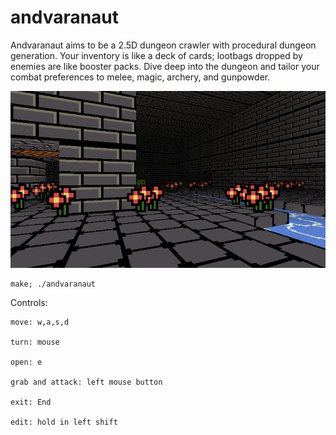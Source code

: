 # andvaranaut

Andvaranaut aims to be a 2.5D dungeon crawler with procedural dungeon generation.
Your inventory is like a deck of cards; lootbags dropped by enemies are like booster packs.
Dive deep into the dungeon and tailor your combat preferences to melee, magic, archery, and gunpowder.

![Screenshot](scrots/2017-12-12-004555_800x450_scrot.png)

    make; ./andvaranaut

Controls:

    move: w,a,s,d

    turn: mouse

    open: e

    grab and attack: left mouse button

    exit: End

    edit: hold in left shift
